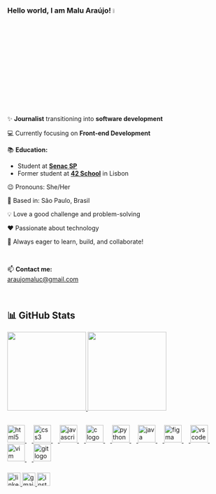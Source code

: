 ### Hello world, I am Malu Araújo! <img src="https://media.giphy.com/media/hvRJCLFzcasrR4ia7z/giphy.gif" width="5%">

<br>

✨ **Journalist** transitioning into **software development**

💻 Currently focusing on **Front-end Development**

📚 **Education:**

- Student at [**Senac SP**](https://www.sp.senac.br/graduacao/tecnologia-em-sistemas-para-internet)
- Former student at [**42 School**](https://www.42lisboa.com/en/) in Lisbon

😉 Pronouns: She/Her

📍 Based in: São Paulo, Brasil

💡 Love a good challenge and problem-solving

❤️ Passionate about technology

🌟 Always eager to learn, build, and collaborate!

<br>

📫 **Contact me:**  
[araujomaluc@gmail.com](mailto:araujomaluc@gmail.com)

<br>

<h2> 📊 GitHub Stats </h2>
<div align="left">
  <a href="https://github.com/maluojuara">
  <img height="180em" src="https://github-readme-stats.vercel.app/api?username=maluojuara&hide_title=true&show_icons=true&theme=dracula&include_all_commits=true&count_private=true&icon_color=eca7ba"/>
  <img height="180em" src="https://github-readme-stats.vercel.app/api/top-langs/?username=maluojuara&hide_title=true&layout=compact&theme=dracula&include_all_commits=true&count_private=true"/>
</div>

##

<div align="left">
  <img src="https://cdn.jsdelivr.net/gh/devicons/devicon/icons/html5/html5-original.svg" height="40" alt="html5 logo"  />
  <img width="12" />
  <img src="https://cdn.jsdelivr.net/gh/devicons/devicon/icons/css3/css3-original.svg" height="40" alt="css3 logo"  />
  <img width="12" />
  <img src="https://cdn.jsdelivr.net/gh/devicons/devicon/icons/javascript/javascript-original.svg" height="40" alt="javascript logo"  />
  <img width="12" />
  <img src="https://cdn.jsdelivr.net/gh/devicons/devicon/icons/c/c-original.svg" height="40" alt="c logo"  />
  <img width="12" />
  <img src="https://cdn.jsdelivr.net/gh/devicons/devicon/icons/python/python-original.svg" height="40" alt="python logo"  />
  <img width="12" />
  <img src="https://cdn.jsdelivr.net/gh/devicons/devicon/icons/java/java-original.svg" height="40" alt="java logo"  />
  <img width="12" />
  <img src="https://cdn.jsdelivr.net/gh/devicons/devicon/icons/figma/figma-original.svg" height="40" alt="figma logo"  />
  <img width="12" />
  <img src="https://cdn.jsdelivr.net/gh/devicons/devicon/icons/vscode/vscode-original.svg" height="40" alt="vscode logo"  />
  <img width="12" />
  <img src="https://cdn.jsdelivr.net/gh/devicons/devicon/icons/vim/vim-original.svg" height="40" alt="vim logo"  />
  <img width="12" />
  <img src="https://cdn.jsdelivr.net/gh/devicons/devicon/icons/git/git-original.svg" height="40" alt="git logo"  />
</div>

###


<div align="left">
  <a href="https://www.linkedin.com/in/maluojuara/" target="_blank">
    <img src="https://img.shields.io/static/v1?message=LinkedIn&logo=linkedin&label=&color=pink&logoColor=black&labelColor=pink&style=for-the-badge" height="30" alt="linkedin logo"  />
  </a>
  <a href="mailto:araujomaluc@gmail.com" target="_blank">
    <img src="https://img.shields.io/static/v1?message=E-mail&logo=gmail&label=&color=pink&logoColor=black&labelColor=pink&style=for-the-badge" height="30" alt="gmail logo"  />
  </a>
  <a href="https://www.instagram.com/malu.codes/" target="_blank">
    <img src="https://img.shields.io/static/v1?message=Instagram&logo=instagram&label=&color=pink&logoColor=black&labelColor=pink&style=for-the-badge" height="30" alt="instagram logo"  />
  </a>
</div>

